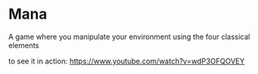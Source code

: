 # Mana
A game where you manipulate your environment using the four classical elements

to see it in action:
https://www.youtube.com/watch?v=wdP3OFQOVEY
